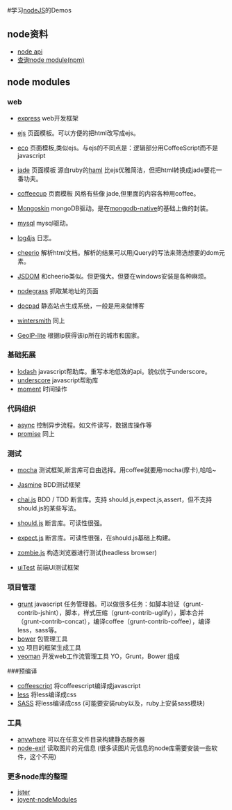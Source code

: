 #学习[nodeJS](http://nodejs.org/)的Demos

## node资料
* [node api](http://nodejs.org/api/)
* [查询node module(npm)](https://npmjs.org/)


## node modules

### web 
* [express](https://github.com/visionmedia/express) web开发框架
* [ejs](https://github.com/visionmedia/ejs) 页面模板。可以方便的把html改写成ejs。
* [eco](https://github.com/sstephenson/eco) 页面模板,类似ejs。与ejs的不同点是：逻辑部分用CoffeeScript而不是javascript 
* [jade](https://github.com/visionmedia/jade) 页面模板 源自ruby的[haml](http://haml.info/) 比ejs优雅简洁，但把html转换成jade要花一番功夫。 
* [coffeecup](https://github.com/gradus/coffeecup) 页面模板 风格有些像 jade,但里面的内容各种用coffee。    
    
* [Mongoskin](https://github.com/kissjs/node-mongoskin) mongoDB驱动。是在[mongodb-native](https://github.com/mongodb/node-mongodb-native)的基础上做的封装。
* [mysql](https://github.com/felixge/node-mysql) mysql驱动。    
    
* [log4js](https://github.com/nomiddlename/log4js-node) 日志。    
      
* [cheerio](https://github.com/MatthewMueller/cheerio) 解析html文档。解析的结果可以用jQuery的写法来筛选想要的dom元素。
* [JSDOM](https://github.com/tmpvar/jsdom) 和cheerio类似。但更强大。但要在windows安装是各种麻烦。
* [nodegrass](https://github.com/scottkiss/nodegrass) 抓取某地址的页面    
      
* [docpad](http://docpad.org/) 静态站点生成系统，一般是用来做博客
* [wintersmith](https://github.com/jnordberg/wintersmith) 同上    
      
* [GeoIP-lite](https://github.com/bluesmoon/node-geoip) 根据ip获得该ip所在的城市和国家。    
    

### 基础拓展
* [lodash](http://lodash.com/) javascript帮助库。重写本地低效的api。貌似优于underscore。
* [underscore](https://github.com/jashkenas/underscore) javascript帮助库 
* [moment](http://momentjs.com/) 时间操作

### 代码组织
* [async](https://github.com/caolan/async) 控制异步流程。如文件读写，数据库操作等
* [promise](https://github.com/then/promise) 同上


### 测试
* [mocha](http://visionmedia.github.io/mocha/) 测试框架,断言库可自由选择。用coffee就要用mocha(摩卡),哈哈~
* [Jasmine](https://github.com/pivotal/jasmine) BDD测试框架    
    
* [chai.js](https://github.com/chaijs/chai)  BDD / TDD 断言库。支持 should.js,expect.js,assert，但不支持should.js的某些写法。
* [should.js](https://github.com/visionmedia/should.js) 断言库。可读性很强。
* [expect.js](https://github.com/LearnBoost/expect.js) 断言库。可读性很强，在should.js基础上构建。    
    
* [zombie.js](http://zombie.labnotes.org/) 构造浏览器进行测试(headless browser)
* [uiTest](https://npmjs.org/package/uitest) 前端UI测试框架  


### 项目管理
* [grunt](http://gruntjs.com/) javascript 任务管理器。可以做很多任务：如脚本验证（grunt-contrib-jshint），脚本，样式压缩（grunt-contrib-uglify），脚本合并（grunt-contrib-concat），编译coffee（grunt-contrib-coffee），编译less，sass等。
* [bower](http://bower.io/)  包管理工具
* [yo](https://github.com/yeoman/yo)  项目的框架生成工具
* [yeoman](http://yeoman.io/) 开发web工作流管理工具 YO，Grunt，Bower 组成

###预编译
* [coffeescript](https://github.com/jashkenas/coffee-script) 将coffeescript编译成javascript
* [less](https://github.com/less/less.js) 将less编译成css
* [SASS](https://github.com/andrew/node-sass) 将less编译成css (可能要安装ruby以及，ruby上安装sass模块)

### 工具
* [anywhere](https://npmjs.org/package/anywhere) 可以在任意文件目录构建静态服务器 
* [node-exif](https://github.com/gomfunkel/node-exif) 读取图片的元信息 (很多读图片元信息的node库需要安装一些软件，这个不用)


### 更多node库的整理
* [jster](http://jster.net/)
* [joyent-nodeModules](https://github.com/joyent/node/wiki/Modules)
